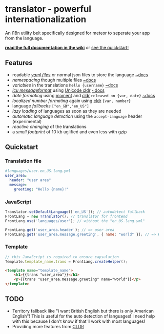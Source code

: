 # translator - powerful internationalization
An i18n utility belt specifically designed for meteor to seperate your app from the language.

**[read the full documentation in the wiki](https://github.com/Nemo64/meteor-translator/wiki)** or [see the quickstart!](#quickstart)

## Features
- readable *[yaml files](http://www.yaml.org/)* or normal json files to store the language [~docs](https://github.com/Nemo64/meteor-translator/wiki/Writing-Language-Files#examples)
- *namespacing* though multiple files [~docs](https://github.com/Nemo64/meteor-translator/wiki/Writing-Language-Files)
- *variables* in the translations `hello {username}` [~docs](https://github.com/Nemo64/meteor-translator/wiki/Variables)
- *[icu messageformat](http://userguide.icu-project.org/formatparse/messages)* using [Unicode cldr](http://cldr.unicode.org/) [~docs](https://github.com/Nemo64/meteor-translator/wiki/Plural%20and%20Select%20patterns)
- *date formating* using [moment](http://momentjs.com/) and [cldr](http://cldr.unicode.org/) `released on {var, date}` [~docs](https://github.com/Nemo64/meteor-translator/wiki/Date-and-Time-patterns#implementation)
- *localized number formating* again using [cldr](http://cldr.unicode.org/) `{var, number}`
- language *fallbacks* `["en_GB","en_US"]`
- *lazy loading* of languages as soon as they are needed
- *automatic language detection* using the `accept-language` header (experimental)
- *reactive changing* of the translations
- a *small footprint* of 10 kb uglified and even less with gzip

## Quickstart

### Translation file
```YAML
#languages/user.en_US.lang.yml
user_area:
  header: "user area"
  message:
    greeting: "Hello {name}!"
```

### JavaScript
```JavaScript
Translator.setDefaultLanguage(['en_US']); // autodetect fallback
FrontLang = new Translator(); // translator for frontend
FrontLang.use('languages/user'); // without the "en_US.lang.yml"

FrontLang.get('user_area.header'); // => user area
FrontLang.get('user_area.message.greeting', { name: "world" }); // => Hello world!
```

### Template
```Javascript
// this JavaScript is required to ensure capsulation
Template.template_name.trans = FrontLang.createHelper();
```
```HTML
<template name="template_name">
    <h1>{{trans "user_area"}}</h1>
    <p>{{trans "user_area.message.greeting" name="world"}}</p>
</template>
```

## TODO
- Territory fallback like "i want British English but there is only American English"! This is useful for the auto detection of languages! I need help with this because I don't know if that'll work with most languages!
- Providing more features from [CLDR](http://cldr.unicode.org/)
